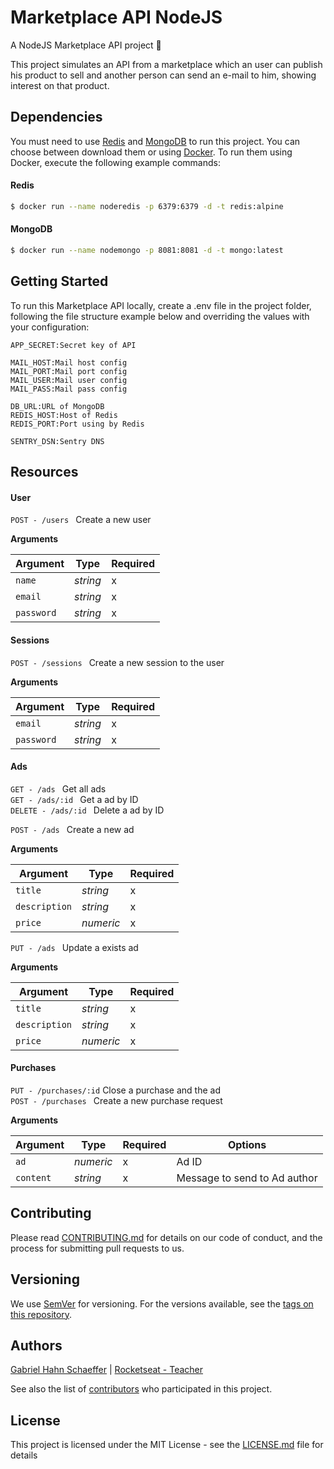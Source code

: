 # Marketplace API NodeJS

A NodeJS Marketplace API project :pencil:

This project simulates an API from a marketplace which an user can publish his product to sell and another person can send an e-mail to him, showing interest on that product.

## Dependencies

You must need to use [Redis](https://redis.io) and [MongoDB](https://www.mongodb.com) to run this project. You can choose between download them or using [Docker](https://www.docker.com). To run them using Docker, execute the following example commands:

#### Redis

```sh
$ docker run --name noderedis -p 6379:6379 -d -t redis:alpine
```

#### MongoDB

```sh
$ docker run --name nodemongo -p 8081:8081 -d -t mongo:latest
```

## Getting Started

To run this Marketplace API locally, create a .env file in the project folder, following the file structure example below and overriding the values with your configuration:

```
APP_SECRET:Secret key of API

MAIL_HOST:Mail host config
MAIL_PORT:Mail port config
MAIL_USER:Mail user config
MAIL_PASS:Mail pass config

DB_URL:URL of MongoDB
REDIS_HOST:Host of Redis
REDIS_PORT:Port using by Redis

SENTRY_DSN:Sentry DNS
```

## Resources

#### User

``POST - /users ``  Create a new user

**Arguments**

| Argument | Type    | Required |
|----------|---------|----------|
|`name`    |*string* | x        |
|`email`   |*string* | x        |
|`password`|*string* | x        |

#### Sessions

``POST - /sessions ``  Create a new session to the user

**Arguments**

| Argument | Type    | Required |
|----------|---------|----------|
|`email`   |*string* | x        |
|`password`|*string* | x        |

#### Ads

``GET - /ads ``  Get all ads <br>
``GET - /ads/:id ``  Get a ad by ID <br>
``DELETE - /ads/:id ``  Delete a ad by ID <br>

``POST - /ads ``  Create a new ad

**Arguments**

| Argument    | Type    | Required |
|-------------|---------|----------|
|`title`      |*string* | x        |
|`description`|*string* | x        |
|`price`      |*numeric*| x        |

``PUT - /ads ``  Update a exists ad

**Arguments**

| Argument    | Type    | Required |
|-------------|---------|----------|
|`title`      |*string* | x        |
|`description`|*string* | x        |
|`price`      |*numeric*| x        |

#### Purchases

``PUT - /purchases/:id`` Close a purchase and the ad <br>
``POST - /purchases ``   Create a new purchase request

**Arguments**

| Argument    | Type    | Required | Options                      |
|-------------|---------|----------|------------------------------|
|`ad`         |*numeric*| x        | Ad ID                        |
|`content`    |*string* | x        | Message to send to Ad author |

## Contributing

Please read [CONTRIBUTING.md](https://gist.github.com/PurpleBooth/b24679402957c63ec426) for details on our code of conduct, and the process for submitting pull requests to us.

## Versioning

We use [SemVer](http://semver.org/) for versioning. For the versions available, see the [tags on this repository](https://github.com/gabriel-hahn/marketplace-api/tags).

## Authors

[Gabriel Hahn Schaeffer](https://github.com/gabriel-hahn/) | [Rocketseat - Teacher](https://github.com/Rocketseat)

See also the list of [contributors](https://github.com/gabriel-hahn/marketplace-api/contributors) who participated in this project.

## License

This project is licensed under the MIT License - see the [LICENSE.md](LICENSE) file for details

